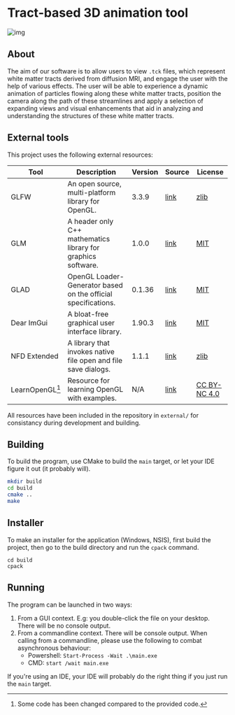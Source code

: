 # Tract-based 3D animation tool

![img](https://imgur.com/zV7YIX9.png)

## About

The aim of our software is to allow users to view `.tck` files, which represent white matter tracts
derived from diffusion MRI, and engage the user with the help of various effects.
The user will be able to experience a dynamic animation of particles flowing along these white matter
tracts, position the camera along the path of these streamlines and apply a selection of expanding views and
visual enhancements that aid in analyzing and understanding the structures of these white matter tracts.

## External tools

This project uses the following external resources:

| Tool            | Description                                                    | Version | Source                                                    | License                                                                       |
|-----------------|----------------------------------------------------------------|---------|-----------------------------------------------------------|-------------------------------------------------------------------------------|
| GLFW            | An open source, multi-platform library for OpenGL.             | 3.3.9   | [link](https://www.glfw.org/)                             | [zlib](https://www.glfw.org/license.html)                                     |
| GLM             | A header only C++ mathematics library for graphics software.   | 1.0.0   | [link](https://github.com/g-truc/glm)                     | [MIT](https://github.com/g-truc/glm?tab=License-1-ov-file)                    |
| GLAD            | OpenGL Loader-Generator based on the official specifications.  | 0.1.36  | [link](https://glad.dav1d.de/)                            | [MIT](https://github.com/Dav1dde/glad?tab=License-1-ov-file#readme)           |
| Dear ImGui      | A bloat-free graphical user interface library.                 | 1.90.3  | [link](https://github.com/ocornut/imgui)                  | [MIT](https://github.com/ocornut/imgui?tab=MIT-1-ov-file#readme)              |
| NFD Extended    | A library that invokes native file open and file save dialogs. | 1.1.1   | [link](https://github.com/btzy/nativefiledialog-extended) | [zlib](https://github.com/btzy/nativefiledialog-extended/blob/master/LICENSE) |
| LearnOpenGL[^1] | Resource for learning OpenGL with examples.                    | N/A     | [link](https://learnopengl.com/)                          | [CC BY-NC 4.0](https://creativecommons.org/licenses/by-nc/4.0/legalcode)      |

[^1]: Some code has been changed compared to the provided code.

All resources have been included in the repository in `external/` for consistancy during development and building.

## Building

To build the program, use CMake to build the `main` target, or let your IDE figure it out (it probably will).

```bash
mkdir build
cd build
cmake ..
make
```

## Installer

To make an installer for the application (Windows, NSIS), first build the project, then go to the build directory and
run the `cpack` command.

```
cd build
cpack
```

## Running

The program can be launched in two ways:

1. From a GUI context. E.g: you double-click the file on your desktop. There will be no console output.
2. From a commandline context. There will be console output. When calling from a commandline, please use the following
   to combat asynchronous behaviour:
    - Powershell: `Start-Process -Wait .\main.exe`
    - CMD: `start /wait main.exe`

If you're using an IDE, your IDE will probably do the right thing if you just run the `main` target.
